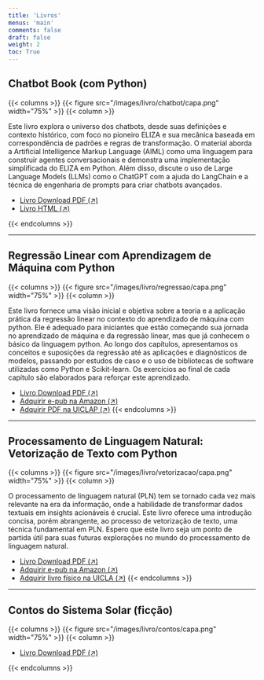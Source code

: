 ```yaml
---
title: 'Livros'
menus: 'main'
comments: false
draft: false
weight: 2
toc: True
---
```


## Chatbot Book (com Python)

{{< columns >}}
{{< figure src="/images/livro/chatbot/capa.png" width="75%" >}}
{{< column >}}

Este livro explora o universo dos chatbots, desde suas definições e contexto histórico, com foco no pioneiro ELIZA e sua mecânica baseada em correspondência de padrões e regras de transformação. O material aborda a Artificial Intelligence Markup Language (AIML) como uma linguagem para construir agentes conversacionais e demonstra uma implementação simplificada do ELIZA em Python. Além disso, discute o uso de Large Language Models (LLMs) como o ChatGPT com a ajuda do LangChain e a técnica de engenharia de prompts para criar chatbots avançados. 

- [Livro Download PDF (↗)](https://raw.githubusercontent.com/giseldo/chatbotbook/main/main.pdf) 
- [Livro HTML (↗)](https://giseldo.github.io/cursos/chatbotbook/) 


{{< endcolumns >}}

---

## Regressão Linear com Aprendizagem de Máquina com Python

{{< columns >}}
{{< figure src="/images/livro/regressao/capa.png" width="75%" >}}
{{< column >}}
  
Este livro fornece uma visão inicial e objetiva sobre a teoria e a aplicação prática da regressão linear no contexto do aprendizado de máquina com python. Ele é adequado para iniciantes que estão começando sua jornada no aprendizado de máquina e da regressão linear, mas que já conhecem o básico da linguagem python. Ao longo dos capítulos, apresentamos os conceitos e suposições da regressão até as aplicações e diagnósticos de modelos, passando por estudos de caso e o uso de bibliotecas de software utilizadas como Python e Scikit-learn. Os exercícios ao final de cada capítulo são elaborados para reforçar este aprendizado.

- [Livro Download PDF (↗)](/images/livro/regressao/regressao.pdf) 
- [Adquirir e-pub na Amazon (↗)](https://www.amazon.com.br/gp/product/B0DCT4M7GH) 
- [Adquirir PDF na UICLAP (↗)](https://loja.uiclap.com/titulo/ua63343/) 
{{< endcolumns >}}

---

## Processamento de Linguagem Natural: Vetorização de Texto com Python

{{< columns >}}
{{< figure src="/images/livro/vetorizacao/capa.png" width="75%" >}}
{{< column >}}

O processamento de linguagem natural (PLN) tem se tornado cada vez mais relevante na era da informação, onde a habilidade de transformar dados textuais em insights acionáveis é crucial. Este livro oferece uma introdução concisa, porém abrangente, ao processo de vetorização de texto, uma técnica fundamental em PLN. Espero que este livro seja um ponto de partida útil para 
suas futuras explorações no mundo do processamento de linguagem natural.

- [Livro Download PDF (↗)](/images/livro/vetorizacao/vetorizacao.pdf) 
- [Adquirir e-pub na Amazon (↗)](https://www.amazon.com.br/gp/product/B0DGB9W7MW)
- [Adquirir livro físico na UICLA (↗)](https://loja.uiclap.com/titulo/ua65564)
{{< endcolumns >}}

---

## Contos do Sistema Solar (ficção)

{{< columns >}}
{{< figure src="/images/livro/contos/capa.png" width="75%" >}}
{{< column >}}

- [Livro Download PDF (↗)](/images/livro/contos/contos.pdf) 

{{< endcolumns >}}
